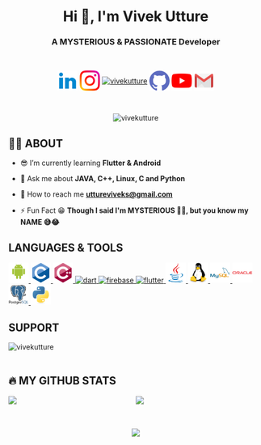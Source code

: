 <h1 align="center">Hi 👋, I'm Vivek Utture</h1>
<h3 align="center">A MYSTERIOUS & PASSIONATE Developer</h3><br>

<p align="center">
<a href="https://linkedin.com/in/vivekutture" target="none"><img align="center" src=icons/linkedin.svg alt="vivekutture" height="40" width="40" /></a>
<a href="https://instagram.com/vivek.utture"><img align="center" src=icons/instagram.svg alt="vivek.utture" height="40" width="40" /></a>
<a href="https://www.hackerrank.com/vivekutture"><img align="center" src="https://raw.githubusercontent.com/rahuldkjain/github-profile-readme-generator/master/src/images/icons/Social/hackerrank.svg" alt="vivekutture" height="40" width="40" /></a>
<a href="https://www.github.com/vivekutture"><img align="center" src=icons/github.svg alt="vivekutture" height="40" width="40"/></a>
<a href="https://www.youtube.com/channel/UCxubtwKAM9nCj1JDY0W_CXw" target="none"><img align="center" src=icons/youtube.svg alt="vivekutture" height="40" width="40"/></a>
<a href="mailto:uttureviveks@gmail.com?subject=Hello%20Vivek,%20From%20Github"><img align="center" src=icons/gmail.svg height="40" width="40"/></a>
</p>

<br>
<p align="center"> <img src="https://komarev.com/ghpvc/?username=vivekutture&label=Profile%20views&color=0e75b6&style=flat" alt="vivekutture" /></p>

## 👨‍💻 ABOUT



- 😎 I’m currently learning **Flutter & Android**

- 💬 Ask me about **JAVA, C++, Linux, C and Python**

- 📧 How to reach me **uttureviveks@gmail.com**

- ⚡ Fun Fact 😁 **Though I said I'm MYSTERIOUS 🕵️‍♂️, but you know my NAME 😅😂**


## LANGUAGES & TOOLS
<p align="left"> <a href="https://developer.android.com" target="_blank" rel="noreferrer"> <img src="https://raw.githubusercontent.com/devicons/devicon/master/icons/android/android-original-wordmark.svg" alt="android" width="40" height="40"/> </a> <a href="https://www.cprogramming.com/" target="_blank" rel="noreferrer"> <img src="https://raw.githubusercontent.com/devicons/devicon/master/icons/c/c-original.svg" alt="c" width="40" height="40"/> </a> <a href="https://www.w3schools.com/cpp/" target="_blank" rel="noreferrer"> <img src="https://raw.githubusercontent.com/devicons/devicon/master/icons/cplusplus/cplusplus-original.svg" alt="cplusplus" width="40" height="40"/> </a> <a href="https://dart.dev" target="_blank" rel="noreferrer"> <img src="https://www.vectorlogo.zone/logos/dartlang/dartlang-icon.svg" alt="dart" width="40" height="40"/> </a> <a href="https://firebase.google.com/" target="_blank" rel="noreferrer"> <img src="https://www.vectorlogo.zone/logos/firebase/firebase-icon.svg" alt="firebase" width="40" height="40"/> </a> <a href="https://flutter.dev" target="_blank" rel="noreferrer"> <img src="https://www.vectorlogo.zone/logos/flutterio/flutterio-icon.svg" alt="flutter" width="40" height="40"/> </a> <a href="https://www.java.com" target="_blank" rel="noreferrer"> <img src="https://raw.githubusercontent.com/devicons/devicon/master/icons/java/java-original.svg" alt="java" width="40" height="40"/> </a> <a href="https://www.linux.org/" target="_blank" rel="noreferrer"> <img src="https://raw.githubusercontent.com/devicons/devicon/master/icons/linux/linux-original.svg" alt="linux" width="40" height="40"/> </a> <a href="https://www.mysql.com/" target="_blank" rel="noreferrer"> <img src="https://raw.githubusercontent.com/devicons/devicon/master/icons/mysql/mysql-original-wordmark.svg" alt="mysql" width="40" height="40"/> </a> <a href="https://www.oracle.com/" target="_blank" rel="noreferrer"> <img src="https://raw.githubusercontent.com/devicons/devicon/master/icons/oracle/oracle-original.svg" alt="oracle" width="40" height="40"/> </a> <a href="https://www.postgresql.org" target="_blank" rel="noreferrer"> <img src="https://raw.githubusercontent.com/devicons/devicon/master/icons/postgresql/postgresql-original-wordmark.svg" alt="postgresql" width="40" height="40"/> </a> <a href="https://www.python.org" target="_blank" rel="noreferrer"> <img src="https://raw.githubusercontent.com/devicons/devicon/master/icons/python/python-original.svg" alt="python" width="40" height="40"/> </a> </p>

## SUPPORT
<p><a href="https://www.buymeacoffee.com/vivekutture"> <img align="left" src="https://cdn.buymeacoffee.com/buttons/v2/default-yellow.png" height="50" width="210" alt="vivekutture" /></a></p><br><br>

## 🔥 MY GITHUB STATS
<p align="center"> 
  <img align="left" src="https://github-readme-stats.vercel.app/api?username=vivekutture&&show_icons=true&count_private=true&theme=radical"/> 
  <img src="https://github-readme-streak-stats.herokuapp.com/?user=vivekutture&show_icons=true&count_private=true&theme=radical"/>
</p>
<br>

<p align="center"><img src="https://github-readme-stats.vercel.app/api/top-langs?username=vivekutture&show_icons=true&locale=en&layout=compact&theme=radical"/></p>
  

